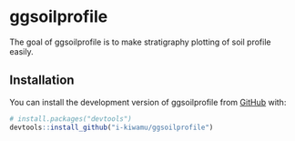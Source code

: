 
<!-- README.md is generated from README.Rmd. Please edit that file -->

# ggsoilprofile

<!-- badges: start -->
<!-- badges: end -->

The goal of ggsoilprofile is to make stratigraphy plotting of soil
profile easily.

## Installation

You can install the development version of ggsoilprofile from
[GitHub](https://github.com/) with:

``` r
# install.packages("devtools")
devtools::install_github("i-kiwamu/ggsoilprofile")
```
